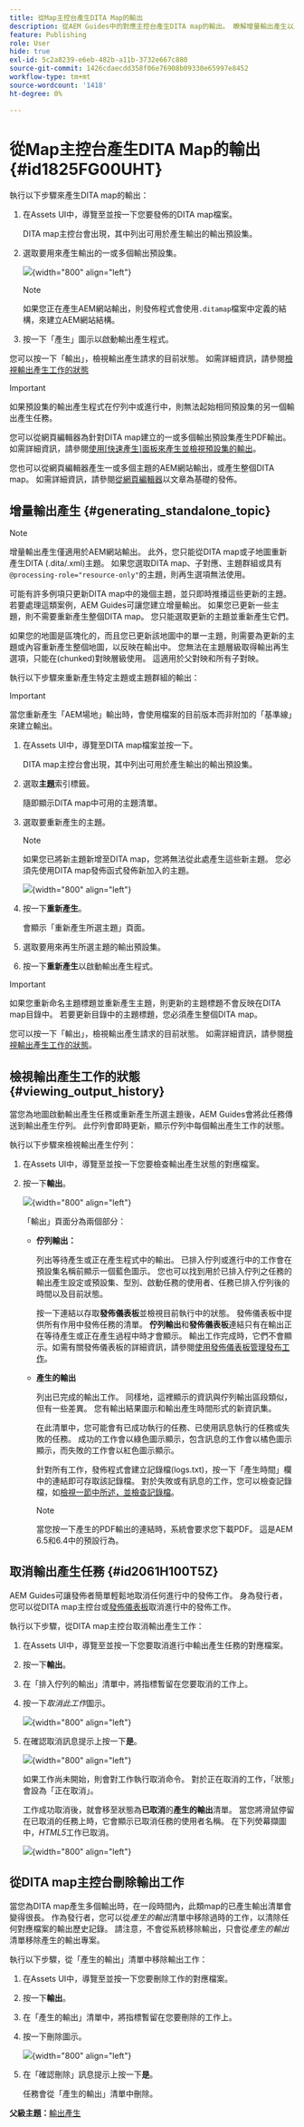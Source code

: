 ```yaml
---
title: 從Map主控台產生DITA Map的輸出
description: 從AEM Guides中的對應主控台產生DITA map的輸出。 瞭解增量輸出產生以及如何檢視狀態、取消和刪除輸出任務。
feature: Publishing
role: User
hide: true
exl-id: 5c2a8239-e6eb-482b-a11b-3732e667c880
source-git-commit: 1426cdaecdd358f06e76908b09330e65997e8452
workflow-type: tm+mt
source-wordcount: '1418'
ht-degree: 0%

---
```


# 從Map主控台產生DITA Map的輸出 {#id1825FG00UHT}

執行以下步驟來產生DITA map的輸出：

1. 在Assets UI中，導覽至並按一下您要發佈的DITA map檔案。

   DITA map主控台會出現，其中列出可用於產生輸出的輸出預設集。

1. 選取要用來產生輸出的一或多個輸出預設集。

   ![](images/generate-multiple-outputs-uuid.png){width="800" align="left"}

   >[!NOTE]
   >
   > 如果您正在產生AEM網站輸出，則發佈程式會使用`.ditamap`檔案中定義的結構，來建立AEM網站結構。

1. 按一下「產生」圖示以啟動輸出產生程式。


您可以按一下「輸出」，檢視輸出產生請求的目前狀態。 如需詳細資訊，請參閱[檢視輸出產生工作的狀態](#viewing_output_history)

>[!IMPORTANT]
>
> 如果預設集的輸出產生程式在佇列中或進行中，則無法起始相同預設集的另一個輸出產生任務。

您可以從網頁編輯器為針對DITA map建立的一或多個輸出預設集產生PDF輸出。 如需詳細資訊，請參閱[使用[快速產生]面板來產生並檢視預設集的輸出](web-editor-quick-generate-panel.md#)。

您也可以從網頁編輯器產生一或多個主題的AEM網站輸出，或產生整個DITA map。 如需詳細資訊，請參閱[從網頁編輯器](web-editor-article-publishing.md#id218CK0U019I)以文章為基礎的發佈。

## 增量輸出產生 {#generating_standalone_topic}

>[!NOTE]
>
> 增量輸出產生僅適用於AEM網站輸出。 此外，您只能從DITA map或子地圖重新產生DITA \(.dita/.xml\)主題。 如果您選取DITA map、子對應、主題群組或具有`@processing-role="resource-only"`的主題，則再生選項無法使用。

可能有許多例項只更新DITA map中的幾個主題，並只即時推播這些更新的主題。 若要處理這類案例，AEM Guides可讓您建立增量輸出。 如果您已更新一些主題，則不需要重新產生整個DITA map。 您只能選取更新的主題並重新產生它們。

如果您的地圖是區塊化的，而且您已更新該地圖中的單一主題，則需要為更新的主題或內容重新產生整個地圖，以反映在輸出中。 您無法在主題層級取得輸出再生選項，只能在\(chunked\)對映層級使用。 這適用於父對映和所有子對映。

執行以下步驟來重新產生特定主題或主題群組的輸出：

>[!IMPORTANT]
>
> 當您重新產生「AEM場地」輸出時，會使用檔案的目前版本而非附加的「基準線」來建立輸出。

1. 在Assets UI中，導覽至DITA map檔案並按一下。

   DITA map主控台會出現，其中列出可用於產生輸出的輸出預設集。

1. 選取&#x200B;**主題**&#x200B;索引標籤。

   隨即顯示DITA map中可用的主題清單。

1. 選取要重新產生的主題。

   >[!NOTE]
   >
   > 如果您已將新主題新增至DITA map，您將無法從此處產生這些新主題。 您必須先使用DITA map發佈函式發佈新加入的主題。

   ![](images/regenerate-topics.png){width="800" align="left"}

1. 按一下&#x200B;**重新產生**。

   會顯示「重新產生所選主題」頁面。

1. 選取要用來再生所選主題的輸出預設集。

1. 按一下&#x200B;**重新產生**&#x200B;以啟動輸出產生程式。


>[!IMPORTANT]
>
> 如果您重新命名主題標題並重新產生主題，則更新的主題標題不會反映在DITA map目錄中。 若要更新目錄中的主題標題，您必須產生整個DITA map。

您可以按一下「輸出」，檢視輸出產生請求的目前狀態。 如需詳細資訊，請參閱[檢視輸出產生工作的狀態](#viewing_output_history)。

## 檢視輸出產生工作的狀態 {#viewing_output_history}

當您為地圖啟動輸出產生任務或重新產生所選主題後，AEM Guides會將此任務傳送到輸出產生佇列。 此佇列會即時更新，顯示佇列中每個輸出產生工作的狀態。

執行以下步驟來檢視輸出產生佇列：

1. 在Assets UI中，導覽至並按一下您要檢查輸出產生狀態的對應檔案。

1. 按一下&#x200B;**輸出**。

   ![](images/output-queued.png){width="800" align="left"}

   「輸出」頁面分為兩個部分：

   - **佇列輸出：**

     列出等待產生或正在產生程式中的輸出。 已排入佇列或進行中的工作會在預設集名稱前顯示一個藍色圖示。 您也可以找到用於已排入佇列之任務的輸出產生設定或預設集、型別、啟動任務的使用者、任務已排入佇列後的時間以及目前狀態。

     按一下連結以存取&#x200B;**發佈儀表板**&#x200B;並檢視目前執行中的狀態。 發佈儀表板中提供所有作用中發佈任務的清單。 **佇列輸出**&#x200B;和&#x200B;**發佈儀表板**&#x200B;連結只有在輸出正在等待產生或正在產生過程中時才會顯示。 輸出工作完成時，它們不會顯示。如需有關發佈儀表板的詳細資訊，請參閱[使用發佈儀表板管理發布工作](generate-output-publish-dashboard.md#)。

   - **產生的輸出**

     列出已完成的輸出工作。 同樣地，這裡顯示的資訊與佇列輸出區段類似，但有一些差異。 您有輸出結果圖示和輸出產生時間形式的新資訊集。

     在此清單中，您可能會有已成功執行的任務、已使用訊息執行的任務或失敗的任務。 成功的工作會以綠色圖示顯示，包含訊息的工作會以橘色圖示顯示，而失敗的工作會以紅色圖示顯示。

     針對所有工作，發佈程式會建立記錄檔\(logs.txt\)，按一下「產生時間」欄中的連結即可存取該記錄檔。 對於失敗或有訊息的工作，您可以檢查記錄檔，如[檢視一節中所述，並檢查記錄檔](generate-output-basic-troubleshooting.md#id1822G0P0CHS)。

     >[!NOTE]
     >
     > 當您按一下產生的PDF輸出的連結時，系統會要求您下載PDF。 這是AEM 6.5和6.4中的預設行為。


## 取消輸出產生任務 {#id2061H100T5Z}

AEM Guides可讓發佈者簡單輕鬆地取消任何進行中的發佈工作。 身為發行者，您可以從DITA map主控台或[發佈儀表板](generate-output-publish-dashboard.md#)取消進行中的發佈工作。

執行以下步驟，從DITA map主控台取消輸出產生工作：

1. 在Assets UI中，導覽至並按一下您要取消進行中輸出產生任務的對應檔案。

1. 按一下&#x200B;**輸出**。

1. 在「排入佇列的輸出」清單中，將指標暫留在您要取消的工作上。

1. 按一下&#x200B;*取消此工作*&#x200B;圖示。

   ![](images/cancel-publish-task-map-console.png){width="800" align="left"}

1. 在確認取消訊息提示上按一下&#x200B;**是**。

   ![](images/confirm-cancel-output-map-condole.png){width="800" align="left"}

   如果工作尚未開始，則會對工作執行取消命令。 對於正在取消的工作，「狀態」會設為「正在取消」。

   工作成功取消後，就會移至狀態為&#x200B;**已取消**&#x200B;的&#x200B;**產生的輸出**&#x200B;清單。 當您將滑鼠停留在已取消的任務上時，它會顯示已取消任務的使用者名稱。 在下列熒幕擷圖中，*HTML5*&#x200B;工作已取消。

   ![](images/cancelled-output-task.png){width="800" align="left"}


## 從DITA map主控台刪除輸出工作

當您為DITA map產生多個輸出時，在一段時間內，此類map的已產生輸出清單會變得很長。 作為發行者，您可以從&#x200B;*產生的輸出*&#x200B;清單中移除過時的工作，以清除任何對應檔案的輸出歷史記錄。 請注意，不會從系統移除輸出，只會從&#x200B;*產生的輸出*&#x200B;清單移除產生的輸出專案。

執行以下步驟，從「產生的輸出」清單中移除輸出工作：

1. 在Assets UI中，導覽至並按一下您要刪除工作的對應檔案。

1. 按一下&#x200B;**輸出**。

1. 在「產生的輸出」清單中，將指標暫留在您要刪除的工作上。

1. 按一下刪除圖示。

   ![](images/delete-output-task.png){width="800" align="left"}

1. 在「確認刪除」訊息提示上按一下&#x200B;**是**。

   任務會從「產生的輸出」清單中刪除。


**父級主題：**&#x200B;[&#x200B;輸出產生](generate-output.md)

